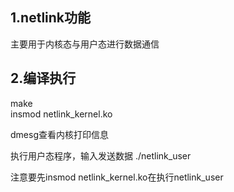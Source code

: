 ## 1.netlink功能  
主要用于内核态与用户态进行数据通信

## 2.编译执行
make  
insmod netlink_kernel.ko

dmesg查看内核打印信息

执行用户态程序，输入发送数据
./netlink_user

注意要先insmod netlink_kernel.ko在执行netlink_user
